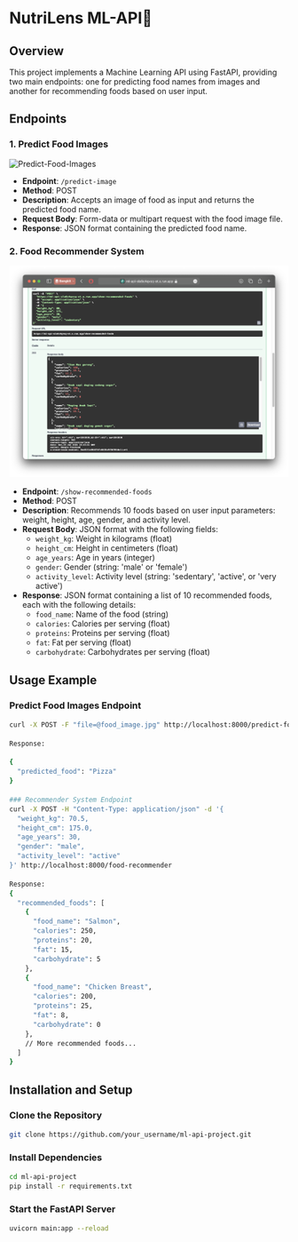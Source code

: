 # NutriLens ML-API🍱

## Overview

This project implements a Machine Learning API using FastAPI, providing two main endpoints: one for predicting food names from images and another for recommending foods based on user input.

## Endpoints

### 1. Predict Food Images

![Predict-Food-Images]([https://link.to.your/image.png](https://github.com/NutriLensAI/ML-API/blob/main/images/Predict.png))

- **Endpoint**: `/predict-image`
- **Method**: POST
- **Description**: Accepts an image of food as input and returns the predicted food name.
- **Request Body**: Form-data or multipart request with the food image file.
- **Response**: JSON format containing the predicted food name.

### 2. Food Recommender System

![Recommender-System](https://github.com/NutriLensAI/ML-API/blob/main/images/Recommender.png)

- **Endpoint**: `/show-recommended-foods`
- **Method**: POST
- **Description**: Recommends 10 foods based on user input parameters: weight, height, age, gender, and activity level.
- **Request Body**: JSON format with the following fields:
  - `weight_kg`: Weight in kilograms (float)
  - `height_cm`: Height in centimeters (float)
  - `age_years`: Age in years (integer)
  - `gender`: Gender (string: 'male' or 'female')
  - `activity_level`: Activity level (string: 'sedentary', 'active', or 'very active')
- **Response**: JSON format containing a list of 10 recommended foods, each with the following details:
  - `food_name`: Name of the food (string)
  - `calories`: Calories per serving (float)
  - `proteins`: Proteins per serving (float)
  - `fat`: Fat per serving (float)
  - `carbohydrate`: Carbohydrates per serving (float)

## Usage Example

### Predict Food Images Endpoint

```bash
curl -X POST -F "file=@food_image.jpg" http://localhost:8000/predict-food-image

Response:

{
  "predicted_food": "Pizza"
}

### Recommender System Endpoint
curl -X POST -H "Content-Type: application/json" -d '{
  "weight_kg": 70.5,
  "height_cm": 175.0,
  "age_years": 30,
  "gender": "male",
  "activity_level": "active"
}' http://localhost:8000/food-recommender

Response:
{
  "recommended_foods": [
    {
      "food_name": "Salmon",
      "calories": 250,
      "proteins": 20,
      "fat": 15,
      "carbohydrate": 5
    },
    {
      "food_name": "Chicken Breast",
      "calories": 200,
      "proteins": 25,
      "fat": 8,
      "carbohydrate": 0
    },
    // More recommended foods...
  ]
}
```

## Installation and Setup

### Clone the Repository

```bash
git clone https://github.com/your_username/ml-api-project.git
```


### Install Dependencies
```bash
cd ml-api-project
pip install -r requirements.txt
```

### Start the FastAPI Server
```bash
uvicorn main:app --reload
```



